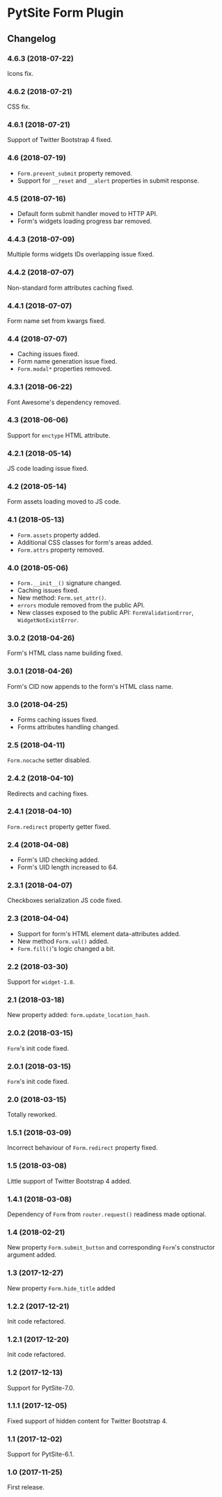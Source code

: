 # PytSite Form Plugin


## Changelog


### 4.6.3 (2018-07-22)

Icons fix.


### 4.6.2 (2018-07-21)

CSS fix.


### 4.6.1 (2018-07-21)

Support of Twitter Bootstrap 4 fixed.


### 4.6 (2018-07-19)

- `Form.prevent_submit` property removed.
- Support for `__reset` and `__alert` properties in submit response.


### 4.5 (2018-07-16)

- Default form submit handler moved to HTTP API.
- Form's widgets loading progress bar removed.


### 4.4.3 (2018-07-09)

Multiple forms widgets IDs overlapping issue fixed.


### 4.4.2 (2018-07-07)

Non-standard form attributes caching fixed.


### 4.4.1 (2018-07-07)

Form name set from kwargs fixed.


### 4.4 (2018-07-07)

- Caching issues fixed.
- Form name generation issue fixed.
- `Form.modal*` properties removed.


### 4.3.1 (2018-06-22)

Font Awesome's dependency removed.


### 4.3 (2018-06-06)

Support for `enctype` HTML attribute.


### 4.2.1 (2018-05-14)

JS code loading issue fixed.


### 4.2 (2018-05-14)

Form assets loading moved to JS code.


### 4.1 (2018-05-13)

- `Form.assets` property added.
- Additional CSS classes for form's areas added.
- `Form.attrs` property removed.


### 4.0 (2018-05-06)

- `Form.__init__()` signature changed.
- Caching issues fixed.
- New method: `Form.set_attr()`.
- `errors` module removed from the public API.
- New classes exposed to the public API: `FormValidationError`,
  `WidgetNotExistError`.


### 3.0.2 (2018-04-26)

Form's HTML class name building fixed.


### 3.0.1 (2018-04-26)

Form's CID now appends to the form's HTML class name.


### 3.0 (2018-04-25)

- Forms caching issues fixed.
- Forms attributes handling changed.


### 2.5 (2018-04-11)

`Form.nocache` setter disabled.


### 2.4.2 (2018-04-10)

Redirects and caching fixes.


### 2.4.1 (2018-04-10)

`Form.redirect` property getter fixed.


### 2.4 (2018-04-08)

- Form's UID checking added.
- Form's UID length increased to 64.


### 2.3.1 (2018-04-07)

Checkboxes serialization JS code fixed.


### 2.3 (2018-04-04)

- Support for form's HTML element data-attributes added.
- New method `Form.val()` added.
- `Form.fill()`'s logic changed a bit.


### 2.2 (2018-03-30)

Support for `widget-1.8`.


### 2.1 (2018-03-18)

New property added: `form.update_location_hash`.


### 2.0.2 (2018-03-15)

`Form`'s init code fixed.


### 2.0.1 (2018-03-15)

`Form`'s init code fixed.


### 2.0 (2018-03-15)

Totally reworked.


### 1.5.1 (2018-03-09)

Incorrect behaviour of `Form.redirect` property fixed.


### 1.5 (2018-03-08)

Little support of Twitter Bootstrap 4 added.


### 1.4.1 (2018-03-08)

Dependency of `Form` from `router.request()` readiness made optional.


### 1.4 (2018-02-21)

New property `Form.submit_button` and corresponding `Form`'s constructor
argument added.


### 1.3 (2017-12-27)

New property `Form.hide_title` added


### 1.2.2 (2017-12-21)

Init code refactored.


### 1.2.1 (2017-12-20)

Init code refactored.


### 1.2 (2017-12-13)

Support for PytSite-7.0.


### 1.1.1 (2017-12-05)

Fixed support of hidden content for Twitter Bootstrap 4.


### 1.1 (2017-12-02)

Support for PytSite-6.1.


### 1.0 (2017-11-25)

First release.
